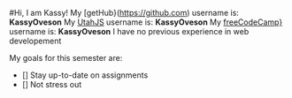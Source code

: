#Hi, I am Kassy!
My [getHub}(https://github.com) username is: **KassyOveson**
My [UtahJS](https://app.slack.com/client/T08ECLJM7/D057HESPXME) username is: **KassyOveson**
My [freeCodeCamp}](https://www.freecodecamp.org/learn) username is: **KassyOveson**
I have no previous experience in web developement

My goals for this semester are:
- [] Stay up-to-date on assignments
- [] Not stress out

